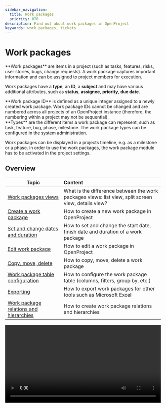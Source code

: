 ```yaml
---
sidebar_navigation:
  title: Work packages
  priority: 870
description: Find out about work packages in OpenProject
keywords: work packages, tickets
---
```


# Work packages

<div class="glossary">
**Work packages** are items in a project (such as tasks, features, risks, user stories, bugs, change requests). A work package captures important information and can be assigned to project members for execution. 
</div>

Work packages have a **type**, an **ID**, a **subject** and may have various additional attributes, such as **status**, **assignee**, **priority**, **due date**.

<div class="glossary">
**Work package ID** is defined as a unique integer assigned to a newly created work package. Work package IDs cannot be changed and are numbered across all projects of an OpenProject instance (therefore, the numbering within a project may not be sequential). 
</div>

<div class="glossary">
**Types** are the different items a work package can represent, such as task, feature, bug, phase, milestone. The work package types can be configured in the system administration. 
</div>


Work packages can be displayed in a projects timeline, e.g. as a milestone or a phase. In order to use the work packages, the work package module has to be activated in the project settings.

## Overview

| Topic                                                        | Content                                                      |
| ------------------------------------------------------------ | :----------------------------------------------------------- |
| [Work packages views](work-package-views)                    | What is the difference between the work packages views: list view, split screen view, details view? |
| [Create a work package](create-work-package)                 | How to create a new work package in OpenProject              |
| [Set and change dates and duration](set-change-dates)                     | How to set and change the start date, finish date and duration of a work package |
| [Edit work package](edit-work-package)                       | How to edit a work package in OpenProject                    |
| [Copy, move, delete](copy-move-delete)                       | How to copy, move, delete a work package                     |
| [Work package table configuration](work-package-table-configuration) | How to configure the work package table (columns, filters, group by, etc.) |
| [Exporting](exporting)                                       | How to export work packages for other tools such as Microsoft Excel |
| [Work package relations and hierarchies](work-package-relations-hierarchies) | How to create work package relations and hierarchies         |

<video src="https://openproject-docs.s3.eu-central-1.amazonaws.com/videos/OpenProject-Work-Packages.mp4" type="video/mp4" controls="" style="width:100%"></video>

